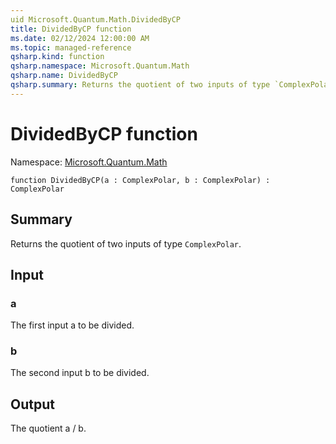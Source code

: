 ```yaml
---
uid Microsoft.Quantum.Math.DividedByCP
title: DividedByCP function
ms.date: 02/12/2024 12:00:00 AM
ms.topic: managed-reference
qsharp.kind: function
qsharp.namespace: Microsoft.Quantum.Math
qsharp.name: DividedByCP
qsharp.summary: Returns the quotient of two inputs of type `ComplexPolar`.
---
```


# DividedByCP function

Namespace: [Microsoft.Quantum.Math](xref:Microsoft.Quantum.Math)

```qsharp
function DividedByCP(a : ComplexPolar, b : ComplexPolar) : ComplexPolar
```

## Summary
Returns the quotient of two inputs of type `ComplexPolar`.

## Input
### a
The first input a to be divided.
### b
The second input b to be divided.

## Output
The quotient a / b.
